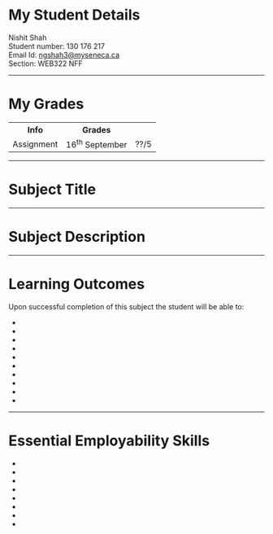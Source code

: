 # My Student Details
Nishit Shah<br>
Student number: 130 176 217<br>
Email Id: ngshah3@myseneca.ca<br>
Section: WEB322 NFF

<hr>

# My Grades
<table>
  <tr>
    <th>Info</th>
    <th>Grades</th>
  </tr>
  <tr>
    <td>Assignment</td>
    <td>16<sup>th</sup> September</td>
    <td>??/5</td>
  </tr>
</table>

<hr>

# Subject Title



<hr>

# Subject Description



<hr>

# Learning Outcomes

Upon successful completion of this subject the student will be able to:
<ul>
<li></li>
<li></li>
<li></li>
<li></li>
<li></li>
<li></li>
<li></li>
<li></li>
<li></li>
<li></li>
</ul>

<hr>

# Essential Employability Skills

<ul>
   <li></li>
   <li></li>
   <li></li>
   <li></li>
   <li></li>
   <li></li>
   <li></li>
   <li></li>
</ul>
